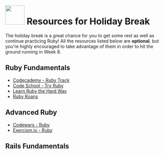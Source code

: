 # <img src="https://cloud.githubusercontent.com/assets/7833470/10899314/63829980-8188-11e5-8cdd-4ded5bcb6e36.png" height="60"> Resources for Holiday Break

The holiday break is a great chance for you to get some rest as well as continue practicing Ruby! All the resources listed below are **optional**, but you're highly encouraged to take advantage of them in order to hit the ground running in Week 8.

## Ruby Fundamentals

* <a href="https://www.codecademy.com/learn/ruby" target="_blank">Codecademy - Ruby Track</a>
* <a href="https://www.codeschool.com/courses/try-ruby" target="_blank">Code School - Try Ruby</a>
* <a href="http://learnrubythehardway.org/book" target="_blank">Learn Ruby the Hard Way</a>
* <a href="http://rubykoans.com" target="_blank">Ruby Koans</a>

## Advanced Ruby

* <a href="http://www.codewars.com/dashboard" target="_blank">Codewars - Ruby</a>
* <a href="http://exercism.io/languages/ruby" target="_blank">Exercism.io - Ruby</a>

## Rails Fundamentals

